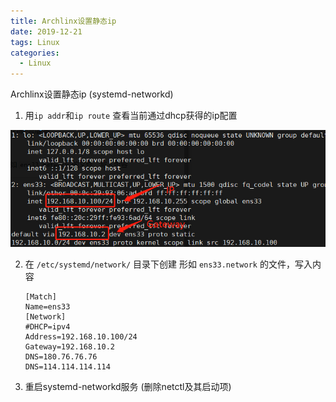 ```yaml
---
title: Archlinx设置静态ip
date: 2019-12-21
tags: Linux
categories:
  - Linux
---
```

Archlinx设置静态ip (systemd-networkd)

1. 用`ip addr`和`ip route` 查看当前通过dhcp获得的ip配置

![image-20191222021452809](images/image-20191222021452809.png)

2. 在 `/etc/systemd/network/` 目录下创建 形如 `ens33.network` 的文件，写入内容

   ```
   [Match]
   Name=ens33
   [Network]
   #DHCP=ipv4 
   Address=192.168.10.100/24
   Gateway=192.168.10.2
   DNS=180.76.76.76
   DNS=114.114.114.114
   
   ```

   

3. 重启systemd-networkd服务  (删除netctl及其启动项)